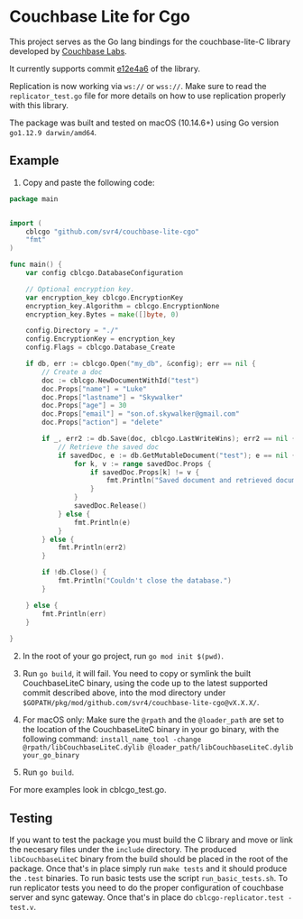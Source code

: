 # Couchbase Lite for Cgo

This project serves as the Go lang bindings for the couchbase-lite-C library developed by [Couchbase Labs](https://github.com/couchbaselabs).

It currently supports commit [e12e4a6](https://github.com/couchbaselabs/couchbase-lite-C/commit/e12e4a64911aa97be758e0957338c7d5b7201f5e) of the library.

Replication is now working via `ws://` or `wss://`. Make sure to read the `replicator_test.go` file for more details on how to use replication properly with this library.

The package was built and tested on macOS (10.14.6+) using Go version `go1.12.9 darwin/amd64`.

## Example

1. Copy and paste the following code:

```go
package main


import (
	cblcgo "github.com/svr4/couchbase-lite-cgo"
	"fmt"
)

func main() {
	var config cblcgo.DatabaseConfiguration

	// Optional encryption key.
	var encryption_key cblcgo.EncryptionKey
	encryption_key.Algorithm = cblcgo.EncryptionNone
	encryption_key.Bytes = make([]byte, 0)

	config.Directory = "./"
	config.EncryptionKey = encryption_key
	config.Flags = cblcgo.Database_Create

	if db, err := cblcgo.Open("my_db", &config); err == nil {
		// Create a doc
		doc := cblcgo.NewDocumentWithId("test")
		doc.Props["name"] = "Luke"
		doc.Props["lastname"] = "Skywalker"
		doc.Props["age"] = 30
		doc.Props["email"] = "son.of.skywalker@gmail.com"
		doc.Props["action"] = "delete"

		if _, err2 := db.Save(doc, cblcgo.LastWriteWins); err2 == nil {
			// Retrieve the saved doc
			if savedDoc, e := db.GetMutableDocument("test"); e == nil {
				for k, v := range savedDoc.Props {
					if savedDoc.Props[k] != v {
						fmt.Println("Saved document and retrieved document are different.")
					}
				}
				savedDoc.Release()
			} else {
				fmt.Println(e)
			}
		} else {
			fmt.Println(err2)
		}

		if !db.Close() {
			fmt.Println("Couldn't close the database.")
		}

	} else {
		fmt.Println(err)
	}
	
}

```

2. In the root of your go project, run `go mod init $(pwd)`.

3. Run `go build`, it will fail. You need to copy or symlink the built CouchbaseLiteC binary, using the code up to the latest supported commit described above, into the mod directory under `$GOPATH/pkg/mod/github.com/svr4/couchbase-lite-cgo@vX.X.X/`.

4. For macOS only:
    Make sure the `@rpath` and the `@loader_path` are set to the location of the CouchbaseLiteC binary in your go binary, with the following command:
    `install_name_tool -change @rpath/libCouchbaseLiteC.dylib @loader_path/libCouchbaseLiteC.dylib your_go_binary`

5. Run `go build`.

For more examples look in cblcgo_test.go.

## Testing

If you want to test the package you must build the C library and move or link the necesary files under the `include` directory. The produced `libCouchbaseLiteC` binary from the build should be placed in the root of the package. Once that's in place simply run `make tests` and it should produce the `.test` binaries. To run basic tests use the script `run_basic_tests.sh`. To run replicator tests you need to do the proper configuration of couchbase server and sync gateway. Once that's in place do `cblcgo-replicator.test -test.v`.

